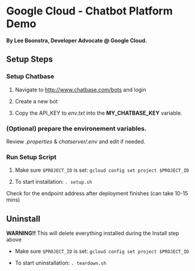 # Google Cloud - Chatbot Platform Demo

**By Lee Boonstra, Developer Advocate @ Google Cloud.**

## Setup Steps

### Setup Chatbase

1. Navigate to http://www.chatbase.com/bots and login

1. Create a new bot

1. Copy the API_KEY to *env.txt* into the **MY_CHATBASE_KEY** variable.

### (Optional) prepare the environement variables.

Review *.properties* & *chatserver/.env* and edit if needed.

### Run Setup Script

1. Make sure `$PROJECT_ID` is set: `gcloud config set project $PROJECT_ID`

2. To start installation: `. setup.sh`

Check for the endpoint address after deployment finishes (can take 10-15 mins)

## Uninstall

**WARNING!!** This will delete everything installed during the Install step above

- Make sure `$PROJECT_ID` is set: `gcloud config set project $PROJECT_ID`

- To start uninstallation: `. teardown.sh`
